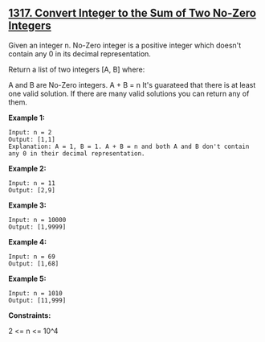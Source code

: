## [1317. Convert Integer to the Sum of Two No-Zero Integers](https://leetcode.com/problems/convert-integer-to-the-sum-of-two-no-zero-integers/)

Given an integer n. No-Zero integer is a positive integer which doesn't contain any 0 in its decimal representation.

Return a list of two integers [A, B] where:

A and B are No-Zero integers.
A + B = n
It's guarateed that there is at least one valid solution. If there are many valid solutions you can return any of them.

**Example 1:**

```
Input: n = 2
Output: [1,1]
Explanation: A = 1, B = 1. A + B = n and both A and B don't contain any 0 in their decimal representation.
```

**Example 2:**

```
Input: n = 11
Output: [2,9]
```

**Example 3:**

```
Input: n = 10000
Output: [1,9999]
```

**Example 4:**

```
Input: n = 69
Output: [1,68]
```

**Example 5:**

```
Input: n = 1010
Output: [11,999]
```

**Constraints:**

2 <= n <= 10^4
